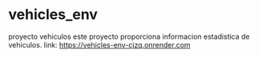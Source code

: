 # vehicles_env
proyecto vehiculos
este proyecto proporciona informacion estadistica de vehiculos.
link: https://vehicles-env-cjzq.onrender.com
